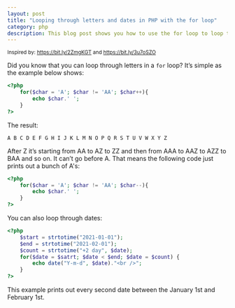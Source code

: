 ```yaml
---
layout: post
title: "Looping through letters and dates in PHP with the for loop" 
category: php
description: This blog post shows you how to use the for loop to loop through letters and dates 
---
```


<small>Inspired by: https://bit.ly/2ZmgKGT and https://bit.ly/3u7oSZO</small>

Did you know that you can loop through letters in a `for` loop? It’s simple as the example below shows:

```php
<?php
    for($char = 'A'; $char != 'AA'; $char++){
        echo $char.' ';
    }
?>
```

The result:

```
A B C D E F G H I J K L M N O P Q R S T U V W X Y Z
```

After Z it’s starting from AA to AZ to ZZ and then from AAA to AAZ to AZZ to BAA and so on.
It can’t go before A. That means the following code just prints out a bunch of A's:

```php
<?php
    for($char = 'A'; $char != 'AA'; $char--){
        echo $char.' ';
    }
?>
```

You can also loop through dates:

```php
<?php
    $start = strtotime("2021-01-01");
    $end = strtotime("2021-02-01");
    $count = strtotime("+2 day", $date);
    for($date = $satrt; $date < $end; $date = $count) {
        echo date("Y-m-d", $date)."<br />";
    }
?>
```

This example prints out every second date between the January 1st and February 1st.
